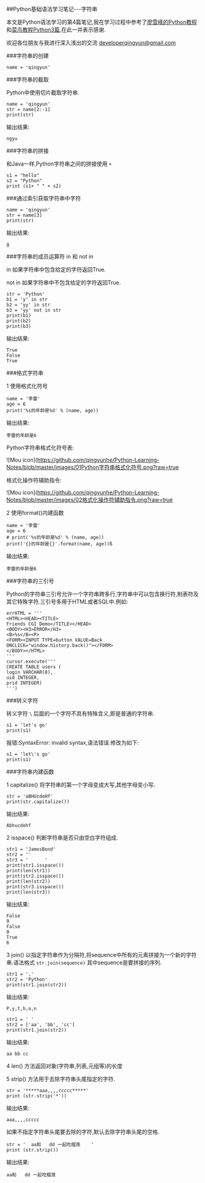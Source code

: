 ##Python基础语法学习笔记---字符串

本文是Python语法学习的第4篇笔记,我在学习过程中参考了[廖雪峰的Python教程](https://www.liaoxuefeng.com/wiki/0014316089557264a6b348958f449949df42a6d3a2e542c000)和[菜鸟教程Python3篇](https://www.runoob.com/python3/python3-tutorial.html),在此一并表示感谢.

欢迎各位朋友与我进行深入浅出的交流 <developerqingyun@gmail.com>

###字符串的创建

```
name = 'qingyun'

```
###字符串的截取

Python中使用切片截取字符串.

```
name = 'qingyun'
str = name[2:-1]
print(str)

```
输出结果:

```
ngyu

```
###字符串的拼接

和Java一样,Python字符串之间的拼接使用 `+`

```
s1 = "hello"
s2 = "Python"
print (s1+ " " + s2)   

```

###通过索引获取字符串中字符

```
name = 'qingyun'
str = name[3]
print(str)

```
输出结果:

```
g

```

###字符串的成员运算符 in 和 not in

in 如果字符串中包含给定的字符返回True.

not in 如果字符串中不包含给定的字符返回True.

```
str = 'Python'
b1 = 'y' in str
b2 = 'yy' in str
b3 = 'yy' not in str
print(b1)
print(b2)
print(b3)

```
输出结果:

```
True
False
True

```

###格式字符串

1 使用格式化符号

```
name = '李雷'
age = 6
print('%s的年龄是%d' % (name, age))

```
输出结果:

```
李雷的年龄是6

```
Python字符串格式化符号表:

![Mou icon](https://github.com/qingyunhe/Python-Learning-Notes/blob/master/images/01Python字符串格式化符号.png?raw=true

格式化操作符辅助指令:

![Mou icon](https://github.com/qingyunhe/Python-Learning-Notes/blob/master/images/02格式化操作符辅助指令.png?raw=true

2 使用format()内建函数

```
name = '李雷'
age = 6
# print('%s的年龄是%d' % (name, age))
print('{}的年龄是{}'.format(name, age))ß

```

输出结果:

```
李雷的年龄是6

```

###字符串的三引号

Python的字符串三引号允许一个字符串跨多行,字符串中可以包含换行符,制表符及其它特殊字符.三引号多用于HTML或者SQL中.例如:

```
errHTML = '''
<HTML><HEAD><TITLE>
Friends CGI Demo</TITLE></HEAD>
<BODY><H3>ERROR</H3>
<B>%s</B><P>
<FORM><INPUT TYPE=button VALUE=Back
ONCLICK="window.history.back()"></FORM>
</BODY></HTML>
'''
cursor.execute('''
CREATE TABLE users (  
login VARCHAR(8), 
uid INTEGER,
prid INTEGER)
''')

```
###转义字符

转义字符 `\` 后面的一个字符不具有特殊含义,即是普通的字符串.

```
s1 = 'let's go'
print(s1)

```
报错:SyntaxError: invalid syntax,语法错误.修改为如下:

```
s1 = 'let\'s go'
print(s1)

```
###字符串内建函数

1 capitalize() 将字符串的第一个字母变成大写,其他字母变小写.

```
str = 'aBHUcdeHf'
print(str.capitalize())

```
输出结果:

```
Abhucdehf

```
2 isspace() 判断字符串是否只由空白字符组成.

```
str1 = 'JamesBond'
str2 = ''
str3 = '      '
print(str1.isspace())
print(len(str1))
print(str2.isspace())
print(len(str2))
print(str3.isspace())
print(len(str3))

```
输出结果:

```
False
9
False
0
True
6

```

3 join() 以指定字符串作为分隔符,将sequence中所有的元素拼接为一个新的字符串.语法格式 `str.join(sequence)` 其中sequence是要拼接的序列.

```
str1 = ','
str2 = 'Python'
print(str1.join(str2))

```
输出结果:

```
P,y,t,h,o,n

```

```
str1 = ' '
str2 = ['aa', 'bb', 'cc']
print(str1.join(str2))

```
输出结果:

```
aa bb cc

```
4 len() 方法返回对象(字符串,列表,元组等)的长度

5 strip() 方法用于去除字符串头尾指定的字符.

```
str = '*****aaa,,,,ccccc*****'
print (str.strip('*'))

```
输出结果:

```
aaa,,,,ccccc

```
如果不指定字符串头尾要去除的字符,默认去除字符串头尾的空格.

```
str = '  aa和   dd 一起吃榴莲    '
print (str.strip())

```
输出结果:

```
aa和   dd 一起吃榴莲

```




















